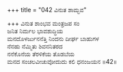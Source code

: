 +++
title = "042 ವಿನುತ ಶಾಮ್ಭವ"

+++
ವಿನುತ ಶಾಂಭವ ಮಂತ್ರಜಪ ಸಂ  
ಜನಿತ ನಿರ್ಮಲ ಭಾವಶುದ್ಧಿಯ  
ಮನದೊಳರ್ಜುನನೆತ್ತಿ ನಿಂದನು ದೀರ್ಘ ಬಾಹುಗಳ   
ನೆನಹು ನೆಮ್ಮಿತು ಶಿವನನಿತರದ  
ನನೆಕೊನೆಯ ತೆರಳಿಕೆಯ ತೊಡಬೆಯ  
ಮನದ ಸಂಚಲವೀಚುವೋದುದು ಕಲಿ ಧನಂಜಯನ     ॥42॥